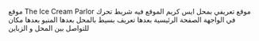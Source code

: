 موقع The Ice Cream Parlor
موقع تعريفي بمحل ايس كريم
الموقع فيه شريط تحرك
في الواجهة الصفحة الرئيسية
بعدها تعريف بسيط بالمحل
بعدها المنيو
بعدها مكان للتواصل بين المحل و الزباين
